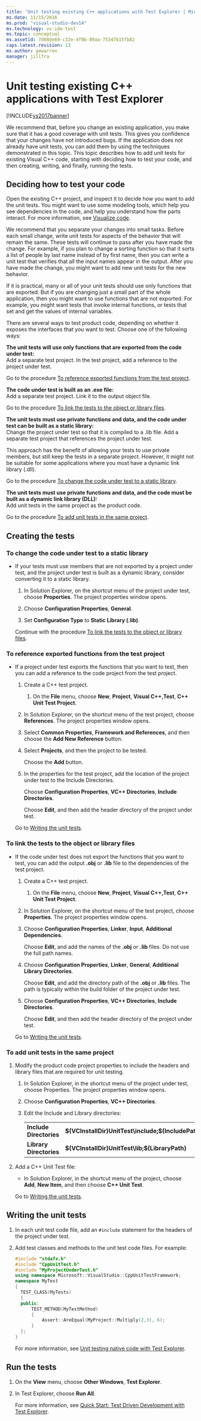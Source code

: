 ```yaml
---
title: "Unit testing existing C++ applications with Test Explorer | Microsoft Docs"
ms.date: 11/15/2016
ms.prod: "visual-studio-dev14"
ms.technology: vs-ide-test
ms.topic: conceptual
ms.assetid: 7d08de69-c32e-4f0b-89aa-75347b15fb82
caps.latest.revision: 13
ms.author: gewarren
manager: jillfra
---
```

# Unit testing existing C++ applications with Test Explorer
[!INCLUDE[vs2017banner](../includes/vs2017banner.md)]

We recommend that, before you change an existing application, you make sure that it has a good coverage with unit tests. This gives you confidence that your changes have not introduced bugs. If the application does not already have unit tests, you can add them by using the techniques demonstrated in this topic. This topic describes how to add unit tests for existing Visual C++ code, starting with deciding how to test your code, and then creating, writing, and finally, running the tests.  
  
## Deciding how to test your code  
 Open the existing C++ project, and inspect it to decide how you want to add the unit tests. You might want to use some modeling tools, which help you see dependencies in the code, and help you understand how the parts interact. For more information, see [Visualize code](../modeling/visualize-code.md).  
  
 We recommend that you separate your changes into small tasks. Before each small change, write unit tests for aspects of the behavior that will remain the same. These tests will continue to pass after you have made the change. For example, if you plan to change a sorting function so that it sorts a list of people by last name instead of by first name, then you can write a unit test that verifies that all the input names appear in the output. After you have made the change, you might want to add new unit tests for the new behavior.  
  
 If it is practical, many or all of your unit tests should use only functions that are exported. But if you are changing just a small part of the whole application, then you might want to use functions that are not exported. For example, you might want tests that invoke internal functions, or tests that set and get the values of internal variables.  
  
 There are several ways to test product code, depending on whether it exposes the interfaces that you want to test. Choose one of the following ways:  
  
 **The unit tests will use only functions that are exported from the code under test:**  
 Add a separate test project. In the test project, add a reference to the project under test.  
  
 Go to the procedure [To reference exported functions from the test project](#projectRef).  
  
 **The code under test is built as an .exe file:**  
 Add a separate test project. Link it to the output object file.  
  
 Go to the procedure [To link the tests to the object or library files](#objectRef).  
  
 **The unit tests must use private functions and data, and the code under test can be built as a static library:**  
 Change the project under test so that it is compiled to a .lib file. Add a separate test project that references the project under test.  
  
 This approach has the benefit of allowing your tests to use private members, but still keep the tests in a separate project. However, it might not be suitable for some applications where you must have a dynamic link library (.dll).  
  
 Go to the procedure [To change the code under test to a static library](#staticLink).  
  
 **The unit tests must use private functions and data, and the code must be built as a dynamic link library (DLL):**  
 Add unit tests in the same project as the product code.  
  
 Go to the procedure [To add unit tests in the same project](#sameProject).  
  
## Creating the tests  
  
### <a name="staticLink"></a> To change the code under test to a static library  
  
- If your tests must use members that are not exported by a project under test, and the project under test is built as a dynamic library, consider converting it to a static library.  
  
  1. In Solution Explorer, on the shortcut menu of the project under test, choose **Properties**. The project properties window opens.  
  
  2. Choose **Configuration Properties**, **General**.  
  
  3. Set **Configuration Type** to **Static Library (.lib)**.  
  
  Continue with the procedure [To link the tests to the object or library files](#objectRef).  
  
### <a name="projectRef"></a> To reference exported functions from the test project  
  
- If a project under test exports the functions that you want to test, then you can add a reference to the code project from the test project.  
  
  1. Create a C++ test project.  
  
      1. On the **File** menu, choose **New**, **Project**, **Visual C++,Test**, **C++ Unit Test Project**.  
  
  2. In Solution Explorer, on the shortcut menu of the test project, choose **References**. The project properties window opens.  
  
  3. Select **Common Properties**, **Framework and References**, and then choose the **Add New Reference** button.  
  
  4. Select **Projects**, and then the project to be tested.  
  
       Choose the **Add** button.  
  
  5. In the properties for the test project, add the location of the project under test to the Include Directories.  
  
       Choose **Configuration Properties**, **VC++ Directories**, **Include Directories**.  
  
       Choose **Edit**, and then add the header directory of the project under test.  
  
  Go to [Writing the unit tests](#addTests).  
  
### <a name="objectRef"></a> To link the tests to the object or library files  
  
- If the code under test does not export the functions that you want to test, you can add the output **.obj** or **.lib** file to the dependencies of the test project.  
  
  1. Create a C++ test project.  
  
      1. On the **File** menu, choose **New**, **Project**, **Visual C++,Test**, **C++ Unit Test Project**.  
  
  2. In Solution Explorer, on the shortcut menu of the test project, choose **Properties**. The project properties window opens.  
  
  3. Choose **Configuration Properties**, **Linker**, **Input**, **Additional Dependencies**.  
  
       Choose **Edit**, and add the names of the **.obj** or **.lib** files. Do not use the full path names.  
  
  4. Choose **Configuration Properties**, **Linker**, **General**, **Additional Library Directories**.  
  
       Choose **Edit**, and add the directory path of the **.obj** or **.lib** files. The path is typically within the build folder of the project under test.  
  
  5. Choose **Configuration Properties**, **VC++ Directories**, **Include Directories**.  
  
       Choose **Edit**, and then add the header directory of the project under test.  
  
  Go to [Writing the unit tests](#addTests).  
  
### <a name="sameProject"></a> To add unit tests in the same project  
  
1. Modify the product code project properties to include the headers and library files that are required for unit testing.  
  
   1. In Solution Explorer, in the shortcut menu of the project under test, choose Properties. The project properties window opens.  
  
   2. Choose **Configuration Properties**, **VC++ Directories**.  
  
   3. Edit the Include and Library directories:  
  
       |||  
       |-|-|  
       |**Include Directories**|**$(VCInstallDir)UnitTest\include;$(IncludePath)**|  
       |**Library Directories**|**$(VCInstallDir)UnitTest\lib;$(LibraryPath)**|  
  
2. Add a C++ Unit Test file:  
  
   - In Solution Explorer, in the shortcut menu of the project, choose **Add**, **New Item**, and then choose **C++ Unit Test**.  
  
   Go to [Writing the unit tests](#addTests).  
  
## <a name="addTests"></a> Writing the unit tests  
  
1. In each unit test code file, add an `#include` statement for the headers of the project under test.  
  
2. Add test classes and methods to the unit test code files. For example:  
  
   ```cpp  
   #include "stdafx.h"  
   #include "CppUnitTest.h"  
   #include "MyProjectUnderTest.h"  
   using namespace Microsoft::VisualStudio::CppUnitTestFramework;  
   namespace MyTest  
   {  
     TEST_CLASS(MyTests)  
     {  
     public:  
         TEST_METHOD(MyTestMethod)  
         {  
             Assert::AreEqual(MyProject::Multiply(2,3), 6);  
         }  
     };  
   }  
   ```  
  
   For more information, see [Unit testing native code with Test Explorer](http://msdn.microsoft.com/8a09d6d8-3613-49d8-9ffe-11375ac4736c).  
  
## Run the tests  
  
1. On the **View** menu, choose **Other Windows**, **Test Explorer**.  
  
2. In Test Explorer, choose **Run All**.  
  
   For more information, see [Quick Start: Test Driven Development with Test Explorer](../test/quick-start-test-driven-development-with-test-explorer.md).
